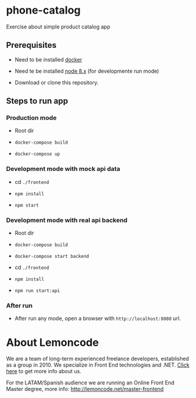# phone-catalog

Exercise about simple product catalog app

## Prerequisites

- Need to be installed [docker](https://www.docker.com/products/docker-desktop)

- Need te be installed [node 8.x](https://nodejs.org) (for developmente run mode)

- Download or clone this repository.

## Steps to run app

### Production mode

- Root dir

- `docker-compose build`

- `docker-compose up`

### Development mode with mock api data

- cd `./frontend`

- `npm install`

- `npm start`

### Development mode with real api backend

- Root dir

- `docker-compose build`

- `docker-compose start backend`

- cd `./frontend`

- `npm install`

- `npm run start:api`

### After run

- After run any mode, open a browser with `http://localhost:8080` url.

# About Lemoncode

We are a team of long-term experienced freelance developers, established as a group in 2010.
We specialize in Front End technologies and .NET. [Click here](http://lemoncode.net/services/en/#en-home) to get more info about us.

For the LATAM/Spanish audience we are running an Online Front End Master degree, more info: http://lemoncode.net/master-frontend
